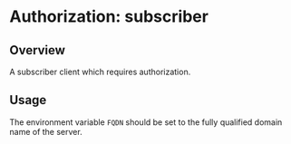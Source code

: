 # Authorization: subscriber

## Overview

A subscriber client which requires authorization.

## Usage

The environment variable `FQDN` should be set to the fully qualified
domain name of the server.
